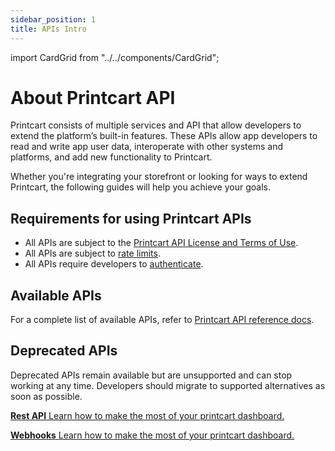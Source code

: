 ```yaml
---
sidebar_position: 1
title: APIs Intro
---
```


import CardGrid from "../../components/CardGrid";

# About Printcart API

Printcart consists of multiple services and API that allow developers to extend the platform’s built-in features. These APIs allow app developers to read and write app user data, interoperate with other systems and platforms, and add new functionality to Printcart.

Whether you're integrating your storefront or looking for ways to extend Printcart, the following guides will help you achieve your goals.

## Requirements for using Printcart APIs

- All APIs are subject to the [Printcart API License and Terms of Use](api-overview).
- All APIs are subject to [rate limits](api-overview#api-limit-rate).
- All APIs require developers to [authenticate](api-overview#authentication).

## Available APIs

For a complete list of available APIs, refer to [Printcart API reference docs](/rest-api-reference).

## Deprecated APIs

Deprecated APIs remain available but are unsupported and can stop working at any time. Developers should migrate to supported alternatives as soon as possible.

<CardGrid home>

[**Rest API** Learn how to make the most of your printcart dashboard.](api-overview)

[**Webhooks** Learn how to make the most of your printcart dashboard.](webhooks)

</CardGrid>
